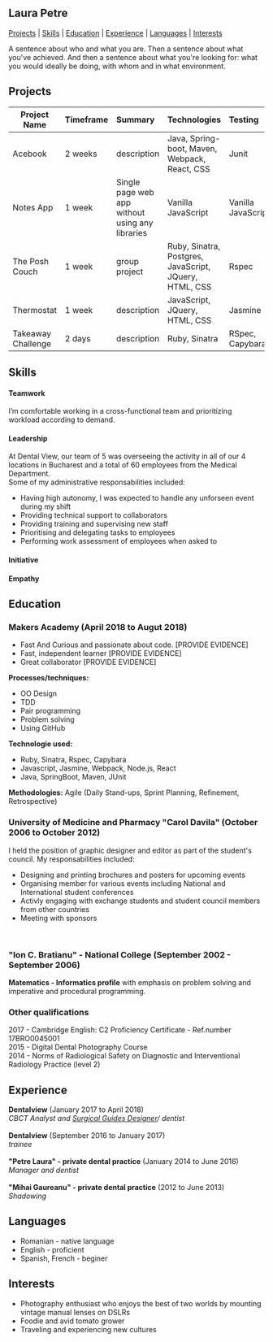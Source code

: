## Laura Petre

[Projects](#projects) | [Skills](#skills) | [Education](#education) | [Experience](#experience) | [Languages](#languages) |  [Interests](#interests)  

A sentence about who and what you are. Then a sentence about what you've achieved. And then a sentence about what you're looking for: what you would ideally be doing, with whom and in what environment.

## Projects

| Project Name        | Timeframe      | Summary                                                   | Technologies   | Testing |
| --------------------- |:--------- |:----------------------------------------------------------- | :------------- | :-------|
| Acebook    | 2 weeks | description |Java, Spring-boot, Maven, Webpack, React, CSS | Junit         |
| Notes App     | 1 week| Single page web app without using any libraries | Vanilla JavaScript | Vanilla JavaScript |
| The Posh Couch    | 1 week | group project |Ruby, Sinatra, Postgres, JavaScript, JQuery, HTML, CSS | Rspec         |
| Thermostat    | 1 week | description |JavaScript, JQuery, HTML, CSS | Jasmine         |
| Takeaway Challenge     | 2 days | description       | Ruby, Sinatra          | RSpec, Capybara |

## Skills

#### Teamwork
I’m comfortable working in a cross-functional team and prioritizing workload according to demand.

#### Leadership
At Dental View, our team of 5 was overseeing the activity in all of our 4 locations in Bucharest and a total of 60 employees from the Medical Department.<br>
Some of my administrative responsabilities included:
    <ul>
      <li>Having high autonomy, I was expected to handle any unforseen event during my shift</li>
      <li>Providing technical support to collaborators</li>
      <li>Providing training and supervising new staff </li>
      <li>Prioritising and delegating tasks to employees</li>
      <li>Performing work assessment of employees when asked to</li>
    </ul>
    
#### Initiative    

#### Empathy

## Education

### Makers Academy (April 2018 to Augut 2018)

- Fast And Curious and passionate about code. [PROVIDE EVIDENCE]
- Fast, independent learner [PROVIDE EVIDENCE]
- Great collaborator [PROVIDE EVIDENCE]


**Processes/techniques:**
  <ul>
    <li>OO Design</li>
    <li>TDD</li>
    <li>Pair programming</li>
    <li>Problem solving</li>
    <li> Using GitHub</li>
  </ul>

**Technologie used:**
  <ul>  
   <li> Ruby, Sinatra, Rspec, Capybara </li>
   <li> Javascript, Jasmine, Webpack, Node.js, React </li>
   <li> Java, SpringBoot, Maven, JUnit</li>
  </ul>

**Methodologies:** Agile (Daily Stand-ups, Sprint Planning, Refinement, Retrospective)<br>

### University of Medicine and Pharmacy  "Carol Davila" (October 2006 to October 2012)
I held the position of graphic designer and editor as part of the student's council. My responsabilities included:
<ul>
  <li> Designing and printing brochures and posters for upcoming events </li>
  <li> Organising member for various events including National and International student conferences</li>
  <li> Activly engaging with exchange students and student council members from other countries</li>
  <li> Meeting with sponsors</li>
</ul><br>
  

### "Ion C. Bratianu" - National College (September 2002 - September 2006)
**Matematics - Informatics profile** with emphasis on problem solving and imperative and procedural programming. 

### Other qualifications
2017 - Cambridge English: C2 Proficiency Certificate - Ref.number 17BRO0045001<br>
2015 - Digital Dental Photography Course<br>
2014 - Norms of Radiological Safety on Diagnostic and Interventional Radiology Practice (level 2)<br>

## Experience

**Dentalview** (January 2017 to April 2018)    
*CBCT Analyst and [Surgical Guides Designer](https://www.youtube.com/watch?v=ydyDkiQ3Iyo)/ dentist*  <br><br>
**Dentalview** (September 2016 to January 2017)    
*trainee* <br><br>
**"Petre Laura" - private dental practice** (January 2014 to June 2016)   
*Manager and dentist*  <br><br>
**"Mihai Gaureanu" - private dental practice** (2012 to June 2013)   
*Shadowing*

## Languages
<ul>
    <li>Romanian - native language</li>
    <li>English - proficient</li>
    <li>Spanish, French - beginer</li>
</ul>  

## Interests
<ul>
  <li>Photography enthusiast who enjoys the best of two worlds by mounting vintage manual lenses on DSLRs </li>
  <li>Foodie and avid tomato grower</li>
  <li>Traveling and experiencing new cultures</li>
</ul>  


